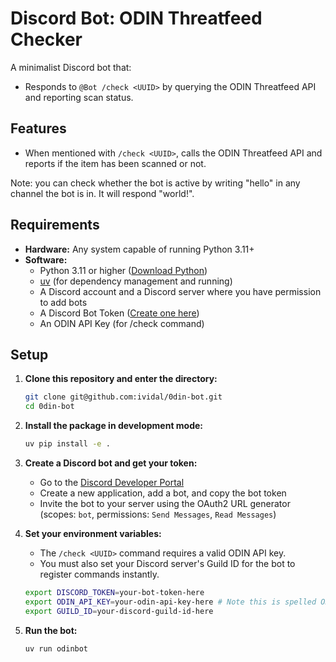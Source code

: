 # Discord Bot: ODIN Threatfeed Checker

A minimalist Discord bot that:
- Responds to `@Bot /check <UUID>` by querying the ODIN Threatfeed API and reporting scan status.

## Features
- When mentioned with `/check <UUID>`, calls the ODIN Threatfeed API and reports if the item has been scanned or not.

Note: you can check whether the bot is active by writing "hello" in any channel the bot is in. It will respond "world!".

## Requirements
- **Hardware:** Any system capable of running Python 3.11+
- **Software:**
  - Python 3.11 or higher ([Download Python](https://www.python.org/downloads/))
  - [uv](https://github.com/astral-sh/uv) (for dependency management and running)
  - A Discord account and a Discord server where you have permission to add bots
  - A Discord Bot Token ([Create one here](https://discord.com/developers/applications))
  - An ODIN API Key (for /check command)

## Setup

1. **Clone this repository and enter the directory:**
   ```sh
   git clone git@github.com:ividal/0din-bot.git
   cd 0din-bot
   ```

2. **Install the package in development mode:**
   ```sh
   uv pip install -e .
   ```

3. **Create a Discord bot and get your token:**
   - Go to the [Discord Developer Portal](https://discord.com/developers/applications)
   - Create a new application, add a bot, and copy the bot token
   - Invite the bot to your server using the OAuth2 URL generator (scopes: `bot`, permissions: `Send Messages`, `Read Messages`)

4. **Set your environment variables:**
   - The `/check <UUID>` command requires a valid ODIN API key.
   - You must also set your Discord server's Guild ID for the bot to register commands instantly.

   ```sh
   export DISCORD_TOKEN=your-bot-token-here
   export ODIN_API_KEY=your-odin-api-key-here # Note this is spelled ODIN, not 0DIN
   export GUILD_ID=your-discord-guild-id-here
   ```

5. **Run the bot:**
   ```sh
   uv run odinbot
   ```